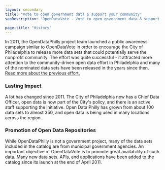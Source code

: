 ```yaml
---
layout: secondary
title: "Vote to open government data & support your community"
seoDescription: "OpenDataVote - Vote to open government data & support your community"

page-title: "History"
---
```

In 2011, the OpenDataPhilly project team launched a public awareness campaign similar to OpenDataVote in order to encourage the City of Philadelphia to release more data sets that could potentially serve the nonprofit community. The effort was quite successful - it attracted more attention to the community-driven open data effort in Philadelphia and many of the nominated data sets have been released in the years since then. [Read more about the previous effort.](http://technical.ly/project/open-data-race/)

### Lasting Impact
A lot has changed since 2011. The City of Philadelphia now has a Chief Data Officer, open data is now part of the City's policy, and there is an active staff supporting the initiative. Open Data Philly has grown from about 100 data sets to almost 350, and open data is being used in many locations across the region.

### Promotion of Open Data Repositories
While OpenDataPhilly is not a government project, many of the data sets included in the catalog are from municipal government agencies. An important objective of OpenDataVote is to promote great availability of such data. Many new data sets, APIs, and applications have been added to the catalog since its launch at the end of April 2011.
